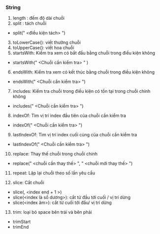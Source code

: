 ### String

1. length : đếm độ dài chuỗi
2. split : tách chuỗi

-   split(" <điều kiện tách> ")

3. toLowerCase(): viết thường chuỗi
4. toUpperCase(): viết hoa chuỗi
5. startsWith: Kiểm tra xem có bắt đầu bằng chuỗi trong điều kiện không

-   startsWith(" <Chuỗi cần kiểm tra> " )

6. endsWith: Kiểm tra xem có kết thúc bằng chuỗi trong điều kiện không

-   endsWith(" <Chuỗi cần kiểm tra> ")

7. includes: Kiểm tra chuỗi trong điều kiện có tồn tại trong chuỗi chính không

-   includes(" <Chuỗi cần kiểm tra> ")

8. indexOf: Tìm vị trí index đầu tiên của chuỗi cần kiểm tra

-   indexOf(" <Chuỗi cần kiểm tra> ")

9. lastIndexOf: Tìm vị trí index cuối cùng của chuỗi cần kiểm tra

-   lastIndexOf(" <Chuỗi cần kiểm tra> ")

10. replace: Thay thế chuỗi trong chuỗi chính

-   replace(" <chuỗi cần thay thế> ", " <chuỗi mới thay thế> ")

11. repeat: Lặp lại chuỗi theo số lần yêu cầu

12. slice: Cắt chuỗi

-   slice(<index start>, <index end + 1 >)
-   slice(<index là số dương>): cắt từ đầu tới cuối / vị trí dừng
-   slice(<index âm>): cắt từ cuối tới đầu/ vị trí dừng

13. trim: loại bỏ space bên trái và bên phải

-   trimStart
-   trimEnd
